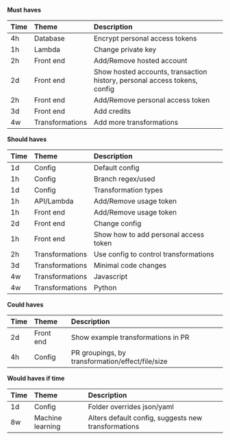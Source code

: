 <b>Must haves

| Time  | Theme             | Description |
|:------|:------------------|:------------|
| 4h    | Database          | Encrypt personal access tokens
| 1h    | Lambda            | Change private key
| 2h    | Front end         | Add/Remove hosted account
| 2d    | Front end         | Show hosted accounts, transaction history, personal access tokens, config
| 2h    | Front end         | Add/Remove personal access token
| 3d    | Front end         | Add credits
| 4w    | Transformations   | Add more transformations


<b>Should haves

| Time  | Theme             | Description |
|:------|:------------------|:------------|
| 1d    | Config            | Default config
| 1h    | Config            | Branch regex/used
| 1d    | Config            | Transformation types
| 1h    | API/Lambda        | Add/Remove usage token
| 1h    | Front end         | Add/Remove usage token
| 2d    | Front end         | Change config
| 1h    | Front end         | Show how to add personal access token
| 2h    | Transformations   | Use config to control transformations
| 3d    | Transformations   | Minimal code changes
| 4w    | Transformations   | Javascript
| 4w    | Transformations   | Python


<b>Could haves

| Time  | Theme             | Description |
|:------|:------------------|:------------|
| 2d    | Front end         | Show example transformations in PR
| 4h    | Config            | PR groupings, by transformation/effect/file/size


<b>Would haves if time

| Time  | Theme             | Description |
|:------|:------------------|:------------|
| 1d    | Config            | Folder overrides json/yaml
| 8w    | Machine learning  | Alters default config, suggests new transformations
